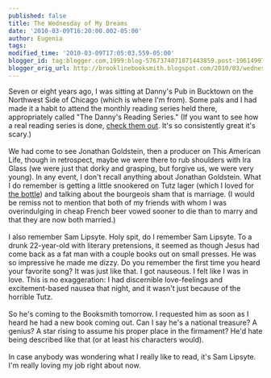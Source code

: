 ```yaml
---
published: false
title: The Wednesday of My Dreams
date: '2010-03-09T16:20:00.002-05:00'
author: Eugenia
tags: 
modified_time: '2010-03-09T17:05:03.559-05:00'
blogger_id: tag:blogger.com,1999:blog-5767374071871443859.post-1961499769388961567
blogger_orig_url: http://brooklinebooksmith.blogspot.com/2010/03/wednesday-of-my-dreams.html
---
```


Seven or eight years ago, I was sitting at Danny's Pub in Bucktown on the Northwest Side of Chicago (which is where I'm from). Some pals and I had made it a habit to attend the monthly reading series held there, appropriately called "The Danny's Reading Series." (If you want to see how a real reading series is done, <a href="http://www.noslander.com/dannys.html">check them out</a>. It's so consistently great it's scary.)<br /><br />We had come to see Jonathan Goldstein, then a producer on This American Life, though in retrospect, maybe we were there to rub shoulders with Ira Glass (we were just that dorky and grasping, but forgive us, we were very young). In any event, I don't recall anything about Jonathan Goldstein. What I do remember is getting a little snookered on Tutz lager (which I loved for <a href="http://beeradvocate.com/beer/profile/2043/5375/">the bottle</a>) and talking about the bourgeois sham that is marriage. (I would be remiss not to mention that both of my friends with whom I was overindulging in cheap French beer vowed sooner to die than to marry and that they are now both married.)<br /><br />I also remember Sam Lipsyte. Holy spit, do I remember Sam Lipsyte. To a drunk 22-year-old with literary pretensions, it seemed as though Jesus had come back as a fat man with a couple books out on small presses. He was so impressive he made me dizzy. Do you remember the first time you heard your favorite song? It was just like that. I got nauseous. I felt like I was in love. This is no exaggeration: I had discernible love-feelings and excitement-based nausea that night, and it wasn't just because of the horrible Tutz.<br /><br />So he's coming to the Booksmith tomorrow. I requested him as soon as I heard he had a new book coming out. Can I say he's a national treasure? A genius? A star rising to assume his proper place in the firmament? He'd hate being described like that (or at least his characters would). <br /><br />In case anybody was wondering what I really like to read, it's Sam Lipsyte. I'm really loving my job right about now.